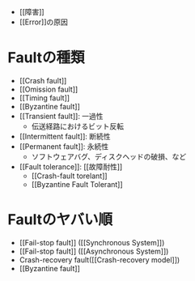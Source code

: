 - [[障害]]
- [[Error]]の原因

# Faultの種類
- [[Crash fault]]
- [[Omission fault]]
- [[Timing fault]]
- [[Byzantine fault]]
- [[Transient fault]]: 一過性
	- 伝送経路におけるビット反転
- [[Intermittent fault]]: 断続性
- [[Permanent fault]]: 永続性
	- ソフトウェアバグ、ディスクヘッドの破損、など
- [[Fault tolerance]]: [[故障耐性]]
	- [[Crash-fault torelant]]
	- [[Byzantine Fault Tolerant]]

# Faultのヤバい順
- [[Fail-stop fault]] ([[Synchronous System]])
- [[Fail-stop fault]] ([[Asynchronous System]])
- Crash-recovery fault([[Crash-recovery model]])
- [[Byzantine fault]]
